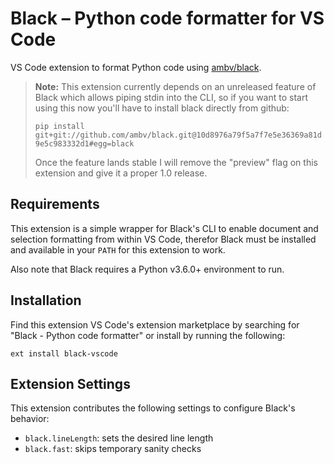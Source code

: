 # Black – Python code formatter for VS Code

VS Code extension to format Python code using [ambv/black](https://github.com/ambv/black).

> **Note:** This extension currently depends on an unreleased feature of Black which allows piping stdin into the CLI, so if you want to start using this now you'll have to install black directly from github:
>
> `pip install git+git://github.com/ambv/black.git@10d8976a79f5a7f7e5e36369a81d9e5c983332d1#egg=black`
> 
> Once the feature lands stable I will remove the "preview" flag on this extension and give it a proper 1.0 release.


## Requirements

This extension is a simple wrapper for Black's CLI to enable document and selection formatting from within VS Code, therefor Black must be installed and available in your `PATH` for this extension to work.

Also note that Black requires a Python v3.6.0+ environment to run.


## Installation

Find this extension VS Code's extension marketplace by searching for "Black - Python code formatter" or install by running the following:

```
ext install black-vscode
```


## Extension Settings

This extension contributes the following settings to configure Black's behavior:

* `black.lineLength`: sets the desired line length
* `black.fast`: skips temporary sanity checks
